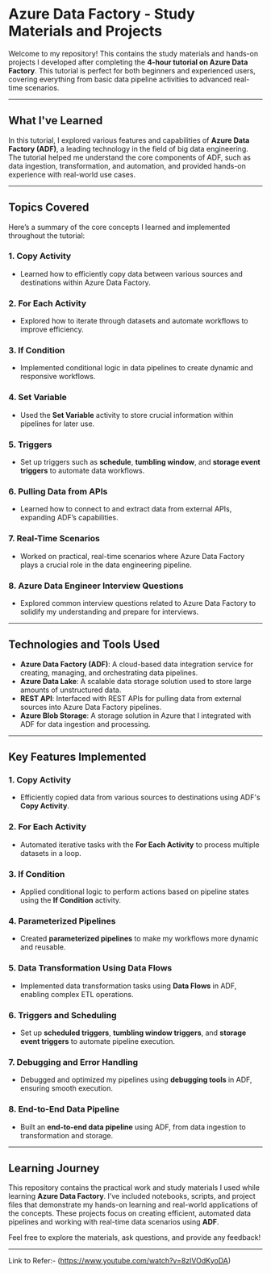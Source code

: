 # Azure Data Factory - Study Materials and Projects

Welcome to my repository! This contains the study materials and hands-on projects I developed after completing the **4-hour tutorial on Azure Data Factory**. This tutorial is perfect for both beginners and experienced users, covering everything from basic data pipeline activities to advanced real-time scenarios.

---

## What I've Learned

In this tutorial, I explored various features and capabilities of **Azure Data Factory (ADF)**, a leading technology in the field of big data engineering. The tutorial helped me understand the core components of ADF, such as data ingestion, transformation, and automation, and provided hands-on experience with real-world use cases.

---

## Topics Covered

Here’s a summary of the core concepts I learned and implemented throughout the tutorial:

### 1. **Copy Activity**
   - Learned how to efficiently copy data between various sources and destinations within Azure Data Factory.

### 2. **For Each Activity**
   - Explored how to iterate through datasets and automate workflows to improve efficiency.

### 3. **If Condition**
   - Implemented conditional logic in data pipelines to create dynamic and responsive workflows.

### 4. **Set Variable**
   - Used the **Set Variable** activity to store crucial information within pipelines for later use.

### 5. **Triggers**
   - Set up triggers such as **schedule**, **tumbling window**, and **storage event triggers** to automate data workflows.

### 6. **Pulling Data from APIs**
   - Learned how to connect to and extract data from external APIs, expanding ADF’s capabilities.

### 7. **Real-Time Scenarios**
   - Worked on practical, real-time scenarios where Azure Data Factory plays a crucial role in the data engineering pipeline.

### 8. **Azure Data Engineer Interview Questions**
   - Explored common interview questions related to Azure Data Factory to solidify my understanding and prepare for interviews.

---

## Technologies and Tools Used

- **Azure Data Factory (ADF)**: A cloud-based data integration service for creating, managing, and orchestrating data pipelines.
- **Azure Data Lake**: A scalable data storage solution used to store large amounts of unstructured data.
- **REST API**: Interfaced with REST APIs for pulling data from external sources into Azure Data Factory pipelines.
- **Azure Blob Storage**: A storage solution in Azure that I integrated with ADF for data ingestion and processing.

---

## Key Features Implemented

### 1. **Copy Activity**
   - Efficiently copied data from various sources to destinations using ADF's **Copy Activity**.

### 2. **For Each Activity**
   - Automated iterative tasks with the **For Each Activity** to process multiple datasets in a loop.

### 3. **If Condition**
   - Applied conditional logic to perform actions based on pipeline states using the **If Condition** activity.

### 4. **Parameterized Pipelines**
   - Created **parameterized pipelines** to make my workflows more dynamic and reusable.

### 5. **Data Transformation Using Data Flows**
   - Implemented data transformation tasks using **Data Flows** in ADF, enabling complex ETL operations.

### 6. **Triggers and Scheduling**
   - Set up **scheduled triggers**, **tumbling window triggers**, and **storage event triggers** to automate pipeline execution.

### 7. **Debugging and Error Handling**
   - Debugged and optimized my pipelines using **debugging tools** in ADF, ensuring smooth execution.

### 8. **End-to-End Data Pipeline**
   - Built an **end-to-end data pipeline** using ADF, from data ingestion to transformation and storage.

---

## Learning Journey

This repository contains the practical work and study materials I used while learning **Azure Data Factory**. I’ve included notebooks, scripts, and project files that demonstrate my hands-on learning and real-world applications of the concepts. These projects focus on creating efficient, automated data pipelines and working with real-time data scenarios using **ADF**.

Feel free to explore the materials, ask questions, and provide any feedback!

---
Link to Refer:- (https://www.youtube.com/watch?v=8zIVOdKyoDA)


